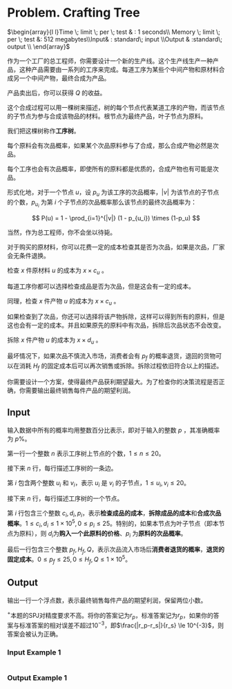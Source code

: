 # Problem. Crafting Tree

$\begin{array}{l l}Time \; limit \; per \; test & :  1 seconds\\ Memory \; limit \; per \; test &:  512 megabytes\\Input& : standard\;  input \\Output & :standard\;  output \\ \end{array}$

作为一个工厂的总工程师，你需要设计一个新的生产线。这个生产线生产一种产品，这种产品需要由一系列的工序来完成。每道工序为某些个中间产物和原材料合成另一个中间产物，最终合成为产品。

产品卖出后，你可以获得 $Q$ 的收益。

这个合成过程可以用一棵树来描述，树的每个节点代表某道工序的产物，而该节点的子节点为参与合成该物品的材料。根节点为最终产品，叶子节点为原料。

我们把这棵树称作**工序树**。

每个原料会有次品概率，如果某个次品原料参与了合成，那么合成产物必然是次品。

每个工序也会有次品概率，即使所有的原料都是优质的，合成产物也有可能是次品。

形式化地，对于一个节点 $u$，设 $p_u$ 为该工序的次品概率，$|v|$ 为该节点的子节点的个数，$p_{u_i}$ 为第 $i$ 个子节点的次品概率那么该节点的最终次品概率为：

$$
P(u) = 1 - \prod_{i=1}^{|v|} (1 - p_{u_i}) \times (1-p_u)
$$

当然，作为总工程师，你不会坐以待毙。

对于购买的原材料，你可以花费一定的成本检查其是否为次品，如果是次品，厂家会无条件退换。

检查 $x$ 件原材料 $u$ 的成本为 $x \times c_u$ 。

每道工序你都可以选择检查成品是否为次品，但是这会有一定的成本。

同理，检查 $x$ 件产物 $u$ 的成本为 $x \times c_u$ 。

如果检查到了次品，你还可以选择将该产物拆除，这样可以得到所有的原料，但是这也会有一定的成本。并且如果原先的原料中有次品，拆除后次品状态不会改变。

拆除 $x$ 件产物 $u$ 的成本为 $x \times d_u$ 。

最坏情况下，如果次品不慎流入市场，消费者会有 $p_f$ 的概率退货，退回的货物可以在消耗 $H_f$ 的固定成本后可以再次销售或拆除。拆除过程依旧符合以上的描述。

你需要设计一个方案，使得最终产品获利期望最大。为了检查你的决策流程是否正确，你需要输出最终销售每件产品的期望利润。

## Input

输入数据中所有的概率均用整数百分比表示，即对于输入的整数 $p$ ，其准确概率为 $p\%$。

第一行一个整数 $n$ 表示工序树上节点的个数，$1\le n \le 20$。

接下来 $n$ 行，每行描述工序树的一条边。

第 $i$ 包含两个整数 $u_i$ 和 $v_i$，表示 $u_i$ 是 $v_i$ 的子节点，$1\le u_i,v_i \le 20$。

接下来 $n$ 行，每行描述工序树的一个节点。

第 $i$ 行包含三个整数 $c_i,d_i,p_i$，表示**检查成品的成本**，**拆除成品的成本**和**合成次品概率**。$1\le c_i,d_i \le 1\times 10^5 , 0\le p_i \le 25$。特别的，如果本节点为叶子节点（即本节点为原料），则 $d_i$为**购入一个此原料的价格**、$p_i$ 为**原料的次品概率**。

最后一行包含三个整数 $p_f,H_f,Q$，表示次品流入市场后**消费者退货的概率**，**退货的固定成本**。$0\le p_f \le 25, 0\le H_f,Q \le 1\times 10^5$。

## Output

输出一行一个浮点数，表示最终销售每件产品的期望利润，保留两位小数。

$^+$本题的SPJ对精度要求不高。将你的答案记为$r_p$，标准答案记为$r_p$，如果你的答案与标准答案的相对误差不超过$10^{-3}$，即$\frac{|r_p-r_s|}{r_s} \le 10^{-3}$，则答案会被认为正确。

### Input Example 1

```text

```

### Output Example 1

```text

```

